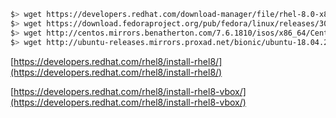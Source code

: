 ``` bash
$> wget https://developers.redhat.com/download-manager/file/rhel-8.0-x86_64-dvd.iso
$> wget https://download.fedoraproject.org/pub/fedora/linux/releases/30/Server/x86_64/iso/Fedora-Server-dvd-x86_64-30-1.2.iso
$> wget http://centos.mirrors.benatherton.com/7.6.1810/isos/x86_64/CentOS-7-x86_64-DVD-1810.iso
$> wget http://ubuntu-releases.mirrors.proxad.net/bionic/ubuntu-18.04.2-live-server-amd64.iso
```

[https://developers.redhat.com/rhel8/install-rhel8/](https://developers.redhat.com/rhel8/install-rhel8/)

[https://developers.redhat.com/rhel8/install-rhel8-vbox/](https://developers.redhat.com/rhel8/install-rhel8-vbox/)
